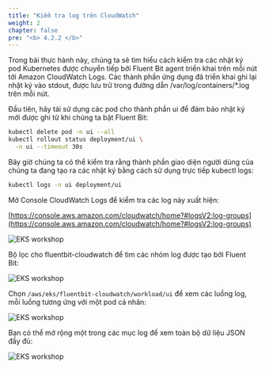 ```yaml
---
title: "Kiểm tra log trên CloudWatch"
weight: 2
chapter: false
pre: "<b> 4.2.2 </b>"
---
```


Trong bài thực hành này, chúng ta sẽ tìm hiểu cách kiểm tra các nhật ký pod Kubernetes được chuyển tiếp bởi Fluent Bit agent triển khai trên mỗi nút tới Amazon CloudWatch Logs. Các thành phần ứng dụng đã triển khai ghi lại nhật ký vào stdout, được lưu trữ trong đường dẫn /var/log/containers/*.log trên mỗi nút.

Đầu tiên, hãy tái sử dụng các pod cho thành phần ui để đảm bảo nhật ký mới được ghi từ khi chúng ta bật Fluent Bit:

```bash
kubectl delete pod -n ui --all
kubectl rollout status deployment/ui \
  -n ui --timeout 30s
```

Bây giờ chúng ta có thể kiểm tra rằng thành phần giao diện người dùng của chúng ta đang tạo ra các nhật ký bằng cách sử dụng trực tiếp kubectl logs:

```bash
kubectl logs -n ui deployment/ui 
```

Mở Console CloudWatch Logs để kiểm tra các log này xuất hiện:

[https://console.aws.amazon.com/cloudwatch/home?#logsV2:log-groups](https://console.aws.amazon.com/cloudwatch/home?#logsV2:log-groups)

![EKS workshop](/images/0006/00016.png?featherlight=false&width=90pc)

Bộ lọc cho fluentbit-cloudwatch để tìm các nhóm log được tạo bởi Fluent Bit:

![EKS workshop](/images/0006/00017.png?featherlight=false&width=90pc)

Chọn `/aws/eks/fluentbit-cloudwatch/workload/ui` để xem các luồng log, mỗi luồng tương ứng với một pod cá nhân:

![EKS workshop](/images/0006/00018.png?featherlight=false&width=90pc)

Bạn có thể mở rộng một trong các mục log để xem toàn bộ dữ liệu JSON đầy đủ:

![EKS workshop](/images/0006/00019.png?featherlight=false&width=90pc)
